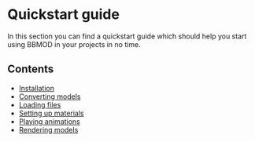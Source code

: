 # Quickstart guide
In this section you can find a quickstart guide which should help you start
using BBMOD in your projects in no time.

## Contents
* [Installation](./QuickstartInstallation.html)
* [Converting models](./QuickstartConvertingModels.html)
* [Loading files](./QuickstartLoadingFiles.html)
* [Setting up materials](./QuickstartSettingUpMaterials.html)
* [Playing animations](./QuickstartPlayingAnimations.html)
* [Rendering models](./QuickstartRenderingModels.html)
